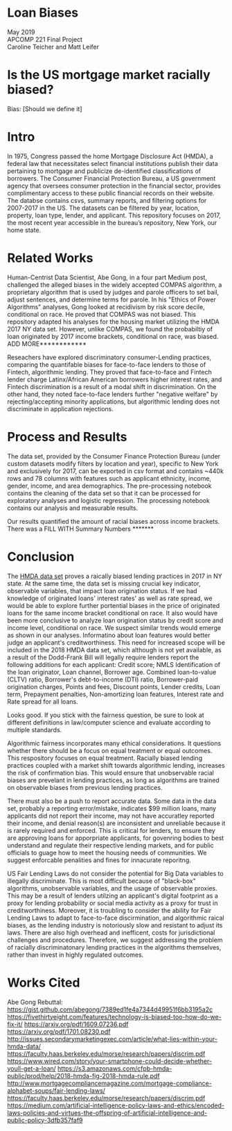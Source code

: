 # Loan Biases
May 2019<br/>
APCOMP 221 Final Project<br/>
Caroline Teicher and Matt Leifer

# Is the US mortgage market racially biased?
Bias: [Should we define it]

# Intro
In 1975, Congress passed the home Mortgage Disclosure Act (HMDA), a federal law that necessitates select financial institutions publish their data pertaining to mortgage and publicize de-identified classifications of borrowers. The Consumer Financial Protection Bureau, a US government agency that oversees consumer protection in the financial sector, provides complimentary access to these public financial records on their website. The databse contains csvs, summary reports, and filtering options for 2007-2017 in the US. The datasets can be filtered by year, location, property, loan type, lender, and applicant. This repository focuses on 2017, the most recent year accessible in the bureau’s repository, New York, our home state.

# Related Works
Human-Centrist Data Scientist, Abe Gong, in a four part Medium post, challenged the alleged biases in the widely accepted COMPAS algorithm, a proprietary algorithm that is used by judges and parole officers to set bail, adjust sentences, and determine terms for parole. In his "Ethics of Power Algorithms" analyses, Gong looked at recidivism by risk score decile, conditional on race. He proved that COMPAS was not biased. This repository adapted his analyses for the housing market utilizing the HMDA 2017 NY data set. However, unlike COMPAS, we found the probabiltiy of loan originated by 2017 income brackets, conditional on race, was biased. ADD MORE************

Reseachers have explored discriminatory consumer-Lending practices, comparing the quantifable biases for face-to-face lenders to those of Fintech, algorithmic lending. They proved that face-to-face and Fintech lender charge Latinx/African American borrowers higher interest rates, and Fintech discrimination is a result of a modal shift in discrimination. On the other hand, they noted face-to-face lenders further "negative welfare" by rejecting/accepting minority applications, but algorithmic lending does not discriminate in application rejections.

# Process and Results
The data set, provided by the Consumer Finance Protection Bureau (under custom datasets modify filters by location and year), specific to New York and exclusively for 2017, can be exported in csv format and contains ~440k rows and 78 columns with features such as applicant ethnicity, income, gender, income, and area demographics. The pre-processing notebook contains the cleaning of the data set so that it can be processed for exploratory analyses and logistic regression. The processing notebook contains our analysis and measurable results.

Our results quantified the amount of racial biases across income brackets. There was a FILL WITH Summary Numbers *******

# Conclusion
The [ HMDA data set](https://www.consumerfinance.gov/data-research/hmda/explore) proves a raically biased lending practices in 2017 in NY state. At the same time, the data set is missing crucial key indicator, observable variables, that impact loan origination status. If we had knowledge of originated loans' interest rates' as well as rate spread, we would be able to explore further portential biases in the price of originated loans for the same income bracket conditional on race. It also would have been more conclusive to analyze loan origination status by credit score and income level, conditional on race. We suspect similar trends would emerge as shown in our analyses. Informatino about loan features would better judge an applicant's creditworthiness. This need for increased scope will be included in the 2018 HMDA data set, which although is not yet available, as a result of the Dodd-Frank Bill will legally require lenders report the following additions for each applicant: Credit score; NMLS Identification of the loan originator, Loan channel, Borrower age. Combined loan-to-value (CLTV) ratio, Borrower's debt-to-income (DTI) ratio, Borrower-paid origination charges, Points and fees, Discount points, Lender credits, Loan term, Prepayment penalties, Non-amortizing loan features, Interest rate and Rate spread for all loans.

Looks good. If you stick with the fairness question, be sure to look at different definitions in law/computer science and evaluate according to multiple standards.

Algorithmic fairness incorporates many ethical considerations. It questions whether there should be a focus on equal treatment or equal outcomes. This respository focuses on equal treatment. Racially biased lending practices coupled with a market shift towards algorithmic lending, increases the risk of confirmation bias. This would ensure that unobservable racial biases are prevelant in lending practices, as long as algorithms are trained on observable biases from previous lending practices. 

There must also be a push to report accurate data. Some data in the data set, probably a reporting error/mistake, indicates $99 million loans, many applicants did not report their income, may not have accuratley reported their income, and denial reason(s) are inconsistent and unreliable because it is rarely required and enforced. This is critical for lenders, to ensure they are approving loans for apporpriate applicants, for govenring bodies to best understand and regulate their respective lending markets, and for public officials to guage how to meet the housing needs of communities. We suggest enforcable penalities and fines for innacurate reporitng. 

US Fair Lending Laws do not consider the potential for Big Data variables to illegally discriminate. This is most difficult because of "black-box" algorithms, unobservable variables, and the usage of observable proxies. This may be a result of lenders utilzing an applicant's digital footprint as a proxy for lending probability or social media activity as a proxy for trust in creditworthiness. Moreover, it is troubling to consider the ability for Fair Lending Laws to adapt to face-to-face discirmination, and algorithmic raical biases, as the lending industry is notoriously slow and resistant to adjust its laws. There are also high overhead and inefficent, costs for jurisdictional challenges and procedures. Therefore, we suggest addressing the problem of racially discriminatonary lending practices in the algorithms themselves, rather than invest in highly regulated outcomes. 


# Works Cited
Abe Gong Rebuttal: https://gist.github.com/abegong/7389ed1fe4a7344d49951f6bb3195a2c
https://fivethirtyeight.com/features/technology-is-biased-too-how-do-we-fix-it/ 
https://arxiv.org/pdf/1609.07236.pdf 
https://arxiv.org/pdf/1701.08230.pdf
http://issues.secondarymarketingexec.com/article/what-lies-within-your-hmda-data/
https://faculty.haas.berkeley.edu/morse/research/papers/discrim.pdf
https://www.wired.com/story/your-smartphone-could-decide-whether-youll-get-a-loan/
https://s3.amazonaws.com/cfpb-hmda-public/prod/help/2018-hmda-fig-2018-hmda-rule.pdf
http://www.mortgagecompliancemagazine.com/mortgage-compliance-alphabet-soups/fair-lending-laws/
https://faculty.haas.berkeley.edu/morse/research/papers/discrim.pdf
https://medium.com/artificial-intelligence-policy-laws-and-ethics/encoded-laws-policies-and-virtues-the-offspring-of-artificial-intelligence-and-public-policy-3dfb357faf9

